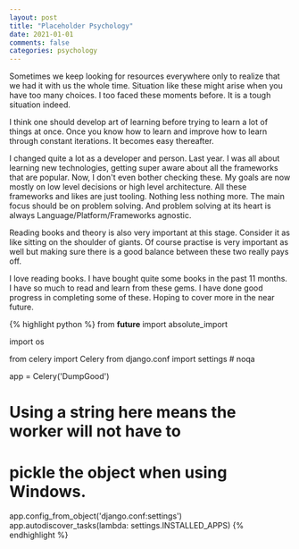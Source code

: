 ```yaml
---
layout: post
title: "Placeholder Psychology"
date: 2021-01-01
comments: false
categories: psychology
---
```


Sometimes we keep looking for resources everywhere only to realize that we had
it with us the whole time. Situation like these might arise when you have too
many choices. I too faced these moments before. It is a tough situation indeed.

I think one should develop art of learning before trying to learn a lot of
things at once. Once you know how to learn and improve how to learn through
constant iterations. It becomes easy thereafter.

I changed quite a lot as a developer and person. Last year. I was all about
learning new technologies, getting super aware about all the frameworks that
are popular. Now, I don't even bother checking these. My goals are now mostly
on low level decisions or high level architecture. All these frameworks and
likes are just tooling. Nothing less nothing more. The main focus should be on
problem solving. And problem solving at its heart is always
Language/Platform/Frameworks agnostic.

Reading books and theory is also very important at this stage. Consider it as
like sitting on the shoulder of giants. Of course practise is very important as
well but making sure there is a good balance between these two really pays off.

I love reading books. I have bought quite some books in the past 11 months. I
have so much to read and learn from these gems. I have done good progress in
completing some of these. Hoping to cover more in the near future.

{% highlight python %}
from __future__ import absolute_import

import os

from celery import Celery
from django.conf import settings  # noqa

app = Celery('DumpGood')

# Using a string here means the worker will not have to
# pickle the object when using Windows.
app.config_from_object('django.conf:settings')
app.autodiscover_tasks(lambda: settings.INSTALLED_APPS)
{% endhighlight %}


